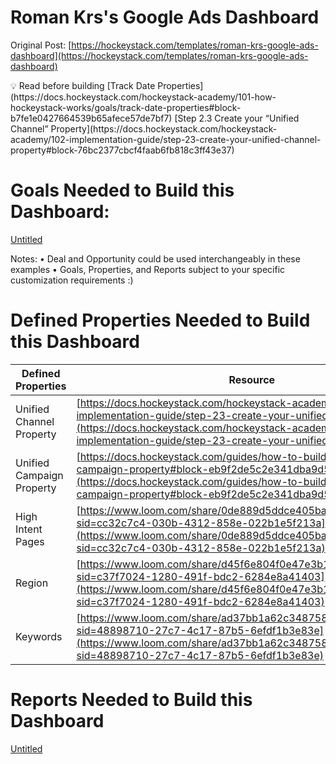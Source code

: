 # Roman Krs's Google Ads Dashboard

Original Post: [https://hockeystack.com/templates/roman-krs-google-ads-dashboard](https://hockeystack.com/templates/roman-krs-google-ads-dashboard)

<aside>
💡 Read before building
[Track Date Properties](https://docs.hockeystack.com/hockeystack-academy/101-how-hockeystack-works/goals/track-date-properties#block-b7fe1e0427664539b65afece57de7bf7)
[Step 2.3 Create your “Unified Channel” Property](https://docs.hockeystack.com/hockeystack-academy/102-implementation-guide/step-23-create-your-unified-channel-property#block-76bc2377cbcf4faab6fb818c3ff43e37)

</aside>

# Goals Needed to Build this Dashboard:

[Untitled](Roman-Krs's-Google-Ads-Dashboard/Untitled.csv)

Notes: 
• Deal and Opportunity could be used interchangeably in these examples
• Goals, Properties, and Reports subject to your specific customization requirements :)

# **Defined Properties Needed to Build this Dashboard**

| **Defined Properties**  | **Resource** |
| --- | --- |
| Unified Channel Property  | [https://docs.hockeystack.com/hockeystack-academy/102-implementation-guide/step-23-create-your-unified-channel-property](https://docs.hockeystack.com/hockeystack-academy/102-implementation-guide/step-23-create-your-unified-channel-property) |
| Unified Campaign Property | [https://docs.hockeystack.com/guides/how-to-build-a-unified-campaign-property#block-eb9f2de5c2e341dba9d572ff11d46ce5](https://docs.hockeystack.com/guides/how-to-build-a-unified-campaign-property#block-eb9f2de5c2e341dba9d572ff11d46ce5) |
| High Intent Pages | [https://www.loom.com/share/0de889d5ddce405ba5e51a9070408f04?sid=cc32c7c4-030b-4312-858e-022b1e5f213a](https://www.loom.com/share/0de889d5ddce405ba5e51a9070408f04?sid=cc32c7c4-030b-4312-858e-022b1e5f213a) |
| Region | [https://www.loom.com/share/d45f6e804f0e47e3b1f57cb1bcfa51a1?sid=c37f7024-1280-491f-bdc2-6284e8a41403](https://www.loom.com/share/d45f6e804f0e47e3b1f57cb1bcfa51a1?sid=c37f7024-1280-491f-bdc2-6284e8a41403) |
| Keywords | [https://www.loom.com/share/ad37bb1a62c3487585d99e3a4212230c?sid=48898710-27c7-4c17-87b5-6efdf1b3e83e](https://www.loom.com/share/ad37bb1a62c3487585d99e3a4212230c?sid=48898710-27c7-4c17-87b5-6efdf1b3e83e) |

# Reports Needed to Build this Dashboard

[Untitled](Roman-Krs's-Google-Ads-Dashboard/Untitled.csv)